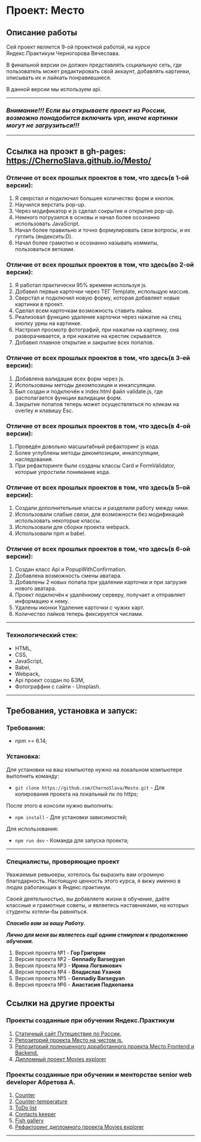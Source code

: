# Проект: Место

## Описание работы

Сей проект является 9-ой проектной работой, на курсе Яндекс.Практикум Черногорова Вячеслава.

В финальной версии он должен представлять социальную сеть, где пользователь может редактировать свой аккаунт, добавлять картинки, описывать их и лайкать понравившиеся.

В данной версии мы используем api.

---

### _Внимание!!! Если вы открываете проект из России, возможно понадобится включить vpn, иначе картинки могут не загрузиться!!!_

---

## **Ссылка на проэкт в gh-pages: https://ChernoSlava.github.io/Mesto/**

### Отличие от всех прошлых проектов в том, что здесь(в 1-ой версии):

1. Я сверстал и подключил большее количество форм и кнопок.
2. Научился верстать pop-up.
3. Через модификатор и js сделал сокрытие и открытие pop-up.
4. Нeмного погрузился в основы и начал более осознанно использовать JavaScript.
5. Начал более правильно и точно формулировать свои вопросы, и их гуглить (яндексить:D).
6. Начал более грамотно и осознанно называть коммиты, пользоваться ветками.

### Отличие от всех прошлых проектов в том, что здесь(во 2-ой версии):

1. Я работал практически 95% времени используя js.
2. Добавил первые карточки через ТЕГ Template, испольщую массив.
3. Сверстал и подключил новую форму, которая добавляет новые картинки в проект.
4. Сделал всем карточкам возможность ставить лайки.
5. Реализовал функцию удаление карточки через нажатие на спец кнопку урны на картинке.
6. Настроил просмотр фотографий, при нажатии на картинку, она разворачивается, а при нажатие на крестик скрывается.
7. Добавил плавное открытие и закрытие всех попапов.

### Отличие от всех прошлых проектов в том, что здесь(в 3-ей версии):

1. Добавлена валидация всех форм через js.
2. Использованы методы декомпозиции и инкапсуляции.
3. Был создан и подключён к index.html файл validate.js, где располагается функции валидации форм.
4. Закрытие попапов теперь может осуществляться по кликам на overley и клавишу Esc.

### Отличие от всех прошлых проектов в том, что здесь(в 4-ой версии):

1. Проведён довольно масшытабный рефакторинг js кода.
2. Более углублены методы декомпозиции, инкапсуляции, наследования.
3. При рефакторинге были созданы классы Card и FormValidator, которые упростили понимание кода.

### Отличие от всех прошлых проектов в том, что здесь(в 5-ой версии):

1. Создали дополнительные классы и разделили работу между ними.
2. Использовали слабые связи, для возможности без модификаций использовать некоторые классы.
3. Использовали для сборки проекта webpack.
4. Использовали npm и babel.

### Отличие от всех прошлых проектов в том, что здесь(в 6-ой версии):

1. Создан класс Api и PopupWithConfirmation.
2. Добавлена возможность смены аватара.
3. Добавлены 2 новых попапа при удалении карточки и при загрузке нового аватара.
4. Проект подключён к удалённому серверу, получает и отправляет информацию к нему.
5. Удалены иконки Удаление карточки с чужих карт.
6. Количество лайков теперь фиксируется числами.

---


### Технологический стек: 

- HTML, 
- CSS, 
- JavaScript, 
- Babel, 
- Webpack, 
- Api проект создан по БЭМ, 
- Фотограффии с сайти - Unsplash.

---

## Требования, установка и запуск:

### Требования:

* npm >= 6.14;

### Установка:

Для установки на ваш компьютер нужно на локальном компьютере выполнить команду: 

- `git clone https://github.com/ChernoSlava/Mesto.git` - Для копирования проекта на локальный пк по https;

После этого в консоли нужно выполнить: 

- `npm install` - Для установки зависимостей;

Для использования:

- `npm run dev` - Команда для запуска проекта;


------ 
### Специалисты, проверяющие проект

Уважаемые ревьюеры, хотелось бы выразить вам огромную благодарность. Настоящую ценность этого курса, я вижу именно в людях работающих в Яндекс.практикум.

Своей деятельностью, вы добавляете жизни в обучение, даёте классные и грамотные советы, и являетесь наставниками, на которых студенты хотели-бы равняться.

**_Спасибо вам за вашу Работу._**

**_Лично для меня вы являетесь ещё одним стимулом к продолжению обучения._**

1. Версия проекта №1 - **Гор Григорян**
2. Версия проекта №2 - **Gennadiy Barsegyan**
3. Версия проекта №3 - **Ирина Логвинович**
4. Версия проекта №4 - **Владислав Уханов**
5. Версия проекта №5 - **Gennadiy Barsegyan**
6. Версия проекта №6 - **Анастасия Подкопаева**


## Ссылки на другие проекты
### Проекты созданные при обучении Яндекс.Практикум

1) [Статичный сайт Путешествие по России.](https://chernoslava.github.io/russian-travel/)
2) [Репозиторий проекта Место на чистом js.](https://github.com/ChernoSlava/Mesto)
3) [Репозиторий полноценного доработанного проекта Место Frontend и Backend.](https://github.com/ChernoSlava/react-mesto-api-full)
4) [Дипломный проект Movies explorer](https://github.com/ChernoSlava/movies-explorer-frontend)

### Проекты созданные при обучении и менторстве senior web developer Абретова А.

1) [Counter](https://github.com/ChernoSlava/counter)
2) [Counter-temperature](https://github.com/ChernoSlava/counter-temperature)
3) [ToDo list](https://github.com/ChernoSlava/ToDo)
4) [Contacts keeper](https://github.com/ChernoSlava/contacts-keeper)
4) [Fish gallery](https://github.com/ChernoSlava/fish-gallery)
5) [Рефакторинг дипломного проекта Movies explorer](https://github.com/ChernoSlava/Movies-exlorer-refactor)
---
